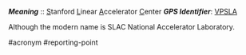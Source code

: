 ***Meaning*** :: <u>S</u>tanford <u>L</u>inear <u>A</u>ccelerator <u>C</u>enter
***GPS Identifier***: [VPSLA](https://skyvector.com/?ll=37.41245021809142,-122.23917798472291&chart=127&zoom=2&fpl=VPSLA)

Although the modern name is SLAC National Accelerator Laboratory.

#acronym #reporting-point 